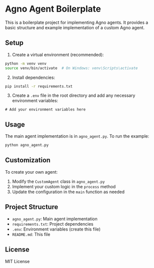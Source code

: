 # Agno Agent Boilerplate

This is a boilerplate project for implementing Agno agents. It provides a basic structure and example implementation of a custom Agno agent.

## Setup

1. Create a virtual environment (recommended):
```bash
python -m venv venv
source venv/bin/activate  # On Windows: venv\Scripts\activate
```

2. Install dependencies:
```bash
pip install -r requirements.txt
```

3. Create a `.env` file in the root directory and add any necessary environment variables:
```
# Add your environment variables here
```

## Usage

The main agent implementation is in `agno_agent.py`. To run the example:

```bash
python agno_agent.py
```

## Customization

To create your own agent:

1. Modify the `CustomAgent` class in `agno_agent.py`
2. Implement your custom logic in the `process` method
3. Update the configuration in the `main` function as needed

## Project Structure

- `agno_agent.py`: Main agent implementation
- `requirements.txt`: Project dependencies
- `.env`: Environment variables (create this file)
- `README.md`: This file

## License

MIT License 